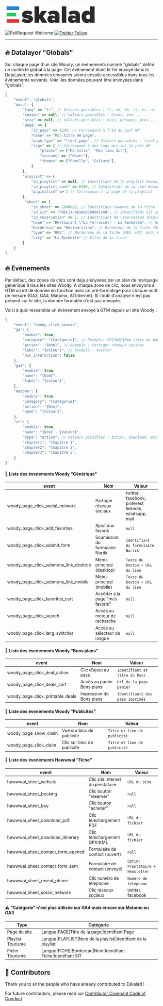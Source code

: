 ![Eskalad](logo.png)

![PullRequest Welcome](https://img.shields.io/badge/PR-welcome-brightgreen.svg?style=flat-square)
[![Twitter Follow](https://img.shields.io/twitter/follow/raccourciagency.svg?label=Twitter&style=social)](https://twitter.com/raccourciagency)

---

## :fire: Datalayer "Globals"

Sur chaque page d'un site Woody, un événements nommé "globals" défini un contexte global à la page. Cet événement étant le 1er envoyé dans le DataLayer, les données envoyées seront ensuite accessibles dans tous les événements suivants. Voici les données pouvant être envoyées dans "globals".

```javascript
{
    "event": "globals",
    "data": {
        "lang" => "fr", // Valeurs possibles : fr, en, de, it, es, nl ...
        "season" => null, // Valeurs possibles : hiver, ete ...
        "area" => null, // Valeurs possibles : main, groupes, pros ...
        "page" => {
            "id_page" => 1234, // Correspond à l"ID du post WP
            "name" => "Mon titre de page",
            "page_type" => "front_page", // Valeurs possibles : front_page, basic_page, playlist_tourism ...
            "tags" => { // Correspond à des tags mis sur le post WP
                "places" => ["Ma ville", "Mon lieu dit"],
                "seasons" => ["Hiver"],
                "themes" => ["Famille", "Culture"],
            }
        },
        "playlist" => {
            "id_playlist" => null, // Identifiant de la playlist Hawwwai (null actuellement)
            "id_playlist_conf" => 6789, // Identifiant de la conf Hawwwai
            "pagination" => 1 // Correspond à la page de la playlist
        },
         "sheet" => {
            "id_sheet" => 2008022, // Identifiant Hawwwai de la fiche
            "id_sit" => "PREFIX-RESWS0560001260", // Identifiant SIT source de la fiche (Apidae, Tourinsoft ...)
            "id_reservation" => 1, // Identifiant de réservation (Regiondo, Elloha, OpenSystem, MSEM ...)
            "name" => "Restaurant \"La Terrasse\" - La Rochelle", // Nom de la fiche
            "bordereau" => "Restauration", // Bordereau de la fiche (Restauration, Hôtellerie ...)
            "type" => "RES", // Bordereau de la fiche (RES, HOT, HLO, HPA, VIL, DEG, PCU, PNA ...)
            "city" => "La Rochelle" // Ville de la fiche
        }
    }
}
```

## :fire: Evénements

Par défaut, des zones de clics sont déja analysées par un plan de marquage générique à tous les sites Woody.
A chaque zone de clic, nous envoyons à GTM un lot de donnée en fonction avec un pré-formatage pour chaque outil de mesure (GA3, GA4, Matomo, ATInternet). Si l'outil d'analyse n'est pas présent sur le site, la donnée formatée n'est pas envoyée.

Voici à quoi ressemble un événement envoyé à GTM depuis un site Woody :

```javascript
{
    "event": "woody_click_xxxxxx",
    "ga": {
        "enable": true,
        "category": "{Catégorie}", // Exemple: FR|PAGE|Mon titre de page|1234
        "action": "{Nom}", // Exemple : Partager réseaux sociaux
        "label": "{Valeur}", // Exemple : twitter
        "non_interaction": false
    },
    "ga4": {
        "enable": true,
        "name": "{Nom}",
        "label": "{Valeur}",
    },
    "matomo": {
        "enable": true,
        "category": "{Catégorie}",
        "action": "{Nom}",
        "name": "{Valeur}",
    },
    "at": {
        "enable": true,
        "name": "{Nom} - {Valeur}",
        "type": "action", // Valeurs possibles : action, download, exit
        "chapter1": "Chapitre 1",
        "chapter2": "Chapitre 2",
        "chapter3": "Chapitre 3",
    }
}
```

#### :speech_balloon: Liste des évenements Woody "Générique"

event | Nom | Valeur
-------------------------- | --- | ------
woody_page_click_social_network | Partager réseaux sociaux | twitter, facebook, pinterest, linkedin, whatsapp, mail
woody_page_click_add_favorites | Ajout aux favoris | ```null```
woody_page_click_submit_form | Soumission du formulaire Nurtik | ```Identifiant du formulaire Nurtik```
woody_page_click_submenu_link_desktop | Menu principal (desktop) | ```Texte du bouton + URL du lien```
woody_page_click_submenu_link_mobile | Menu principal (mobile) | ```Texte du bouton + URL du lien```
woody_page_click_favorites_cart | Accéder à la page "mes favoris" | ```null```
woody_page_click_search | Accès au moteur de recherche | ```null```
woody_page_click_lang_switcher | Accès au sélecteur de langue | ```null```

#### :speech_balloon: Liste des évenements Woody "Bons plans"

event | Nom | Valeur
-------------------------- | --- | ------
woody_page_click_deal_action | Clic d'ajout au pass | ```Identifiant et titre du Pass```
woody_page_click_deals_cart | Accès au panier Bons plans | ```Url de la page panier```
woody_page_click_printable_deals | Impression de Bons plans | ```Identifiants des pass imprimés```

#### :speech_balloon: Liste des évenements Woody "Publicités"

event | Nom | Valeur
-------------------------- | --- | ------
woody_page_show_claim | Vue sur bloc de publicité | ```Titre et lien de publicité```
woody_page_click_claim | Clic sur bloc de publicité | ```Titre et lien de publicité```

#### :speech_balloon: Liste des évenements Hawwwai "Fiche"

event | Nom | Valeur
-------------------------- | --- | ------
hawwwai_sheet_website | Clic site internet du prestataire | ```URL du site```
hawwwai_sheet_booking | Clic bouton "réserver" | ```null```
hawwwai_sheet_buy | Clic bouton "acheter" | ```null```
hawwwai_sheet_download_pdf | Clic téléchargement PDF | ```URL du fichier```
hawwwai_sheet_download_itinerary | Clic téléchargement GPX/KML | ```URL du fichier```
hawwwai_sheet_contact_form_opened | Formulaire de contact (ouvert) | ```null```
hawwwai_sheet_contact_form_sent | Formulaire de contact (envoyé) | ```Optin: Prestataire + Newsletter```
hawwwai_sheet_reveal_phone | Clic numéro de téléphone | ```Numero de téléphone```
hawwwai_sheet_social_network | Clic réseaux sociaux | twitter, facebook

#### :warning: "Catégorie" n'est plus utilisée sur GA4 mais encore sur Matomo ou GA3

Type | Catégorie
---- | ---------
Page du site | Langue&#x7c;PAGE&#x7c;Titre de la page&#x7c;Identifiant Page
Playlist Tourisme | Langue&#x7c;PLAYLIST&#x7c;Nom de la playlist&#x7c;Identifiant de la playlist
Fiche Tourisme | Langue&#x7c;FICHE&#x7c;Bordereau&#x7c;Nom&#x7c;Identifiant Fiche&#x7c;Identifiant SIT

## :metal: Contributors

Thank you to all the people who have already contributed to Eskalad !

For future contributors, please read our [Contributor Covenant Code of Conduct](CODE_OF_CONDUCT.md)
